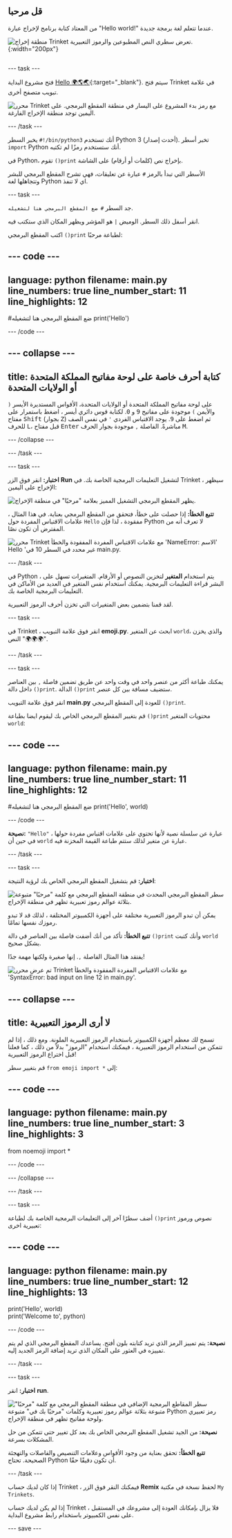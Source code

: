 ## قل مرحبا

<div style="display: flex; flex-wrap: wrap">
<div style="flex-basis: 200px; flex-grow: 1; margin-right: 15px;">
من المعتاد كتابة برنامج لإخراج عبارة "Hello world!" عندما تتعلم لغة برمجة جديدة.
</div>
<div>

![منطقة إخراج Trinket تعرض سطري النص المطبوعين والرموز التعبيرية.](images/say_hello.png){:width="200px"}

</div>
</div>

--- task ---

فتح مشروع البداية [Hello 🌍🌎🌏](https://trinket.io/python/683f0efa91){:target="_blank"}. سيتم فتح Trinket في علامة تبويب متصفح أخرى.

![محرر Trinket مع رمز بدء المشروع على اليسار في منطقة المقطع البرمجي. على اليمين توجد منطقة الإخراج الفارغة.](images/starter_project.png)

--- /task ---

يخبر السطر `#!/bin/python3` أنك تستخدم Python 3 (أحدث إصدار). تخبر أسطر `import` Python أنك ستستخدم رمزًا لم تكتبه.

في Python، تقوم `()print` بإخراج نص (كلمات أو أرقام) على الشاشة.

الأسطر التي تبدأ بالرمز `#` عبارة عن تعليقات، فهي تشرح المقطع البرمجي للبشر وتتجاهلها لغة Python اي لا تنفذ.

--- task ---

جد السطر `# ضع المقطع البرمجي هنا لتشغيله`.

انقر أسفل ذلك السطر. الوميض `|` هو المؤشر ويظهر المكان الذي ستكتب فيه.

اكتب المقطع البرمجي `()print` لطباعة مرحبًا:

--- code ---
---
language: python
filename: main.py
line_numbers: true
line_number_start: 11
line_highlights: 12
---

#ضع المقطع البرمجي هنا لتشغيله
print('Hello')

--- /code ---

--- collapse ---
---
title: كتابة أحرف خاصة على لوحة مفاتيح المملكة المتحدة أو الولايات المتحدة
---

على لوحة مفاتيح المملكة المتحدة أو الولايات المتحدة، الأقواس المستديرة الأيسر `(` والأيمن `)` موجودة على مفاتيح <kbd>9</kbd> و <kbd>0</kbd>. لكتابة قوس دائري أيسر ، اضغط باستمرار على مفتاح <kbd>Shift</kbd> (بجوار <kbd>Z</kbd>) ثم اضغط على <kbd>9</kbd>. يوجد الاقتباس الفردي `'` في نفس الصف للحرف <kbd>L</kbd>، قبل مفتاح <kbd>Enter</kbd> مباشرةً. الفاصلة `,` موجودة بجوار الحرف <kbd>M</kbd>.

--- /collapse ---

--- /task ---

--- task ---

**اختبار:** انقر فوق الزر **Run** لتشغيل التعليمات البرمجية الخاصة بك. في Trinket ، سيظهر الإخراج على اليمين:

![يظهر المقطع البرمجي التشغيل المميز بعلامة "مرحبًا" في منطقة الإخراج. ](images/run_hello.png)

**تتبع الخطأ:** إذا حصلت على خطأ، فتحقق من المقطع البرمجي بعناية. في هذا المثال ، علامات الاقتباس المفردة حول `Hello` مفقودة ، لذا فإن Python لا تعرف أنه من المفترض أن تكون نصًا.

![محرر Trinket مع علامات الاقتباس المفردة المفقودة والخطأ 'NameError: الاسم' Hello 'غير محدد في السطر 10 في main.py.](images/hello_error.png)

--- /task ---

في Python ، يتم استخدام **المتغير** لتخزين النصوص أو الأرقام. المتغيرات تسهل على البشر قراءة التعليمات البرمجية. يمكنك استخدام نفس المتغير في العديد من الأماكن في التعليمات البرمجية الخاصة بك.

لقد قمنا بتضمين بعض المتغيرات التي تخزن أحرف الرموز التعبيرية.

--- task ---

في Trinket ، انقر فوق علامة التبويب **emoji.py**. ابحث عن المتغير `world`، والذي يخزن النص "🌍🌍🌍".

--- /task --- 

--- task ---

يمكنك طباعة أكثر من عنصر واحد في وقت واحد عن طريق تضمين فاصلة `,` بين العناصر داخل دالة `()print`. الدالة `()print` ستضيف مسافة بين كل عنصر.

انقر فوق علامة التبويب **main.py** للعودة إلى المقطع البرمجي `()print`.

قم بتغيير المقطع البرمجي الخاص بك ليقوم ايضا بطباعة `()print` محتويات المتغير `world`:

--- code ---
---
language: python 
filename: main.py 
line_numbers: true 
line_number_start: 11
line_highlights: 12
---

#ضع المقطع البرمجي هنا لتشغيله
print('Hello', world)

--- /code ---

**نصيحة:** `"Hello"` عبارة عن سلسلة نصية لأنها تحتوي على علامات اقتباس مفردة حولها ، في حين أن `world` عبارة عن متغير لذلك ستتم طباعة القيمة المخزنة فيه.

--- /task ---

--- task ---

**اختبار:** قم بتشغيل المقطع البرمجي الخاص بك لرؤية النتيجة:

![سطر المقطع البرمجي المحدث في منطقة المقطع البرمجي مع كلمة "مرحبًا" متبوعة بثلاثة عوالم رموز تعبيرية تظهر في منطقة الإخراج.](images/run_hello_world.png)

يمكن أن تبدو الرموز التعبيرية مختلفة على أجهزة الكمبيوتر المختلفة ، لذلك قد لا تبدو رموزك نفسها تمامًا.

**تتبع الخطأ:** تأكد من أنك أضفت فاصلة بين العناصر في دالة `()print` وأنك كتبت `world` بشكل صحيح.

يفتقد هذا المثال الفاصلة `,`. إنها صغيرة ولكنها مهمة جدًا!

![تم عرض محرر Trinket مع علامات الاقتباس المفردة المفقودة والخطأ 'SyntaxError: bad input on line 12 in main.py'.](images/comma_error.png)

--- collapse ---
---
title: لا أرى الرموز التعبيرية
---

تسمح لك معظم أجهزة الكمبيوتر باستخدام الرموز التعبيرية الملونة. ومع ذلك ، إذا لم تتمكن من استخدام الرموز التعبيرية ، فيمكنك استخدام "الرموز" بدلاً من ذلك ، كما فعلنا قبل اختراع الرموز التعبيرية!

قم بتغيير سطر `from emoji import *` إلى:

--- code ---
---
language: python 
filename: main.py 
line_numbers: true 
line_number_start: 3
line_highlights: 3
---

from noemoji import *

--- /code ---

--- /collapse ---

--- /task ---

--- task ---

أضف سطرًا آخر إلى التعليمات البرمجية الخاصة بك لطباعة `()print` نصوص ورموز تعبيرية اخرى:

--- code ---
---
language: python 
filename: main.py 
line_numbers: true 
line_number_start: 12
line_highlights: 13
---

print('Hello', world)    
print('Welcome to', python)

--- /code ---

**نصيحة:** يتم تمييز الرمز الذي تريد كتابته بلون أفتح. يساعدك المقطع البرمجي الذي لم يتم تمييزه في العثور على المكان الذي تريد إضافة الرمز الجديد إليه.

--- /task ---

--- task ---

**اختبار:** انقر **run**.

![سطر المقاطع البرمجية الإضافي في منطقة المقطع البرمجي مع كلمة "مرحبًا" متبوعة بثلاثة عوالم رموز تعبيرية وكلمات "مرحبًا بك في" متبوعة Python رمز تعبيري ولوحة مفاتيح تظهر في منطقة الإخراج.](images/run_multiple.png)

**نصيحة:** من الجيد تشغيل المقطع البرمجي الخاص بك بعد كل تغيير حتى تتمكن من حل المشكلات بسرعة.

**تتبع الخطأ:** تحقق بعناية من وجود الأقواس وعلامات التنصيص والفاصلات والتهجئة الصحيحة. تحتاج Python أن تكون دقيقًا حقًا.

--- /task ---

إذا كان لديك حساب Trinket ، فيمكنك النقر فوق الزر **Remix** لحفظ نسخة في مكتبة `My Trinkets`.

إذا لم يكن لديك حساب Trinket ، فلا يزال بإمكانك العودة إلى مشروعك في المستقبل على نفس الكمبيوتر باستخدام رابط مشروع البداية.

--- save ---
